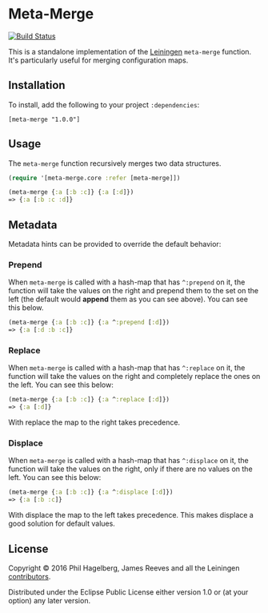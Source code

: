 # Meta-Merge

[![Build Status](https://travis-ci.org/weavejester/meta-merge.svg?branch=master)](https://travis-ci.org/weavejester/meta-merge)

This is a standalone implementation of the [Leiningen][] `meta-merge`
function. It's particularly useful for merging configuration maps.

[Leiningen]: https://github.com/technomancy/leiningen

## Installation

To install, add the following to your project `:dependencies`:

    [meta-merge "1.0.0"]

## Usage

The `meta-merge` function recursively merges two data structures.

```clojure
(require '[meta-merge.core :refer [meta-merge]])

(meta-merge {:a [:b :c]} {:a [:d]})
=> {:a [:b :c :d]}
```

## Metadata

Metadata hints can be provided to override the default behavior:

### Prepend

When `meta-merge` is called with a hash-map that has `^:prepend` on it, the
function  will take the values on the right and prepend them to the set on the
left (the default would **append** them as you can see above). You can see this
below.

```clojure
(meta-merge {:a [:b :c]} {:a ^:prepend [:d]})
=> {:a [:d :b :c]}
```

### Replace

When `meta-merge` is called with a hash-map that has `^:replace` on it, the
function will take the values on the right and completely replace the ones on
the left. You can see this below:

```clojure
(meta-merge {:a [:b :c]} {:a ^:replace [:d]})
=> {:a [:d]}
```

With replace the map to the right takes precedence.

### Displace

When `meta-merge` is called with a hash-map that has `^:displace` on it, the
function will take the values on the right, only if there are no values on the
left. You can see this below:

```clojure
(meta-merge {:a [:b :c]} {:a ^:displace [:d]})
=> {:a [:b :c]}
```

With displace the map to the left takes precedence. This makes displace a
good solution for default values.

## License

Copyright © 2016 Phil Hagelberg, James Reeves and all the Leiningen
[contributors][].

Distributed under the Eclipse Public License either version 1.0 or (at
your option) any later version.

[contributors]: https://github.com/technomancy/leiningen/graphs/contributors
